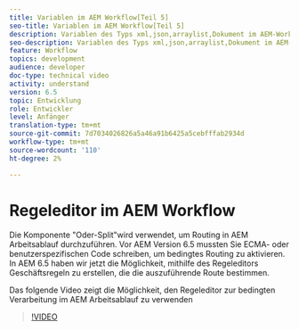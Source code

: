 ```yaml
---
title: Variablen im AEM Workflow[Teil 5]
seo-title: Variablen im AEM Workflow[Teil 5]
description: Variablen des Typs xml,json,arraylist,Dokument im AEM-Workflow verwenden
seo-description: Variablen des Typs xml,json,arraylist,Dokument im AEM-Workflow verwenden
feature: Workflow
topics: development
audience: developer
doc-type: technical video
activity: understand
version: 6.5
topic: Entwicklung
role: Entwickler
level: Anfänger
translation-type: tm+mt
source-git-commit: 7d7034026826a5a46a91b6425a5cebfffab2934d
workflow-type: tm+mt
source-wordcount: '110'
ht-degree: 2%

---
```



# Regeleditor im AEM Workflow

Die Komponente &quot;Oder-Split&quot;wird verwendet, um Routing in AEM Arbeitsablauf durchzuführen. Vor AEM Version 6.5 mussten Sie ECMA- oder benutzerspezifischen Code schreiben, um bedingtes Routing zu aktivieren. In AEM 6.5 haben wir jetzt die Möglichkeit, mithilfe des Regeleditors Geschäftsregeln zu erstellen, die die auszuführende Route bestimmen.

Das folgende Video zeigt die Möglichkeit, den Regeleditor zur bedingten Verarbeitung im AEM Arbeitsablauf zu verwenden

>[!VIDEO](https://video.tv.adobe.com/v/26362/quality=9)
